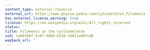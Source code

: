 ```yaml
---
content_type: external-resource
external_url: https://www.physio-pedia.com/Cytoskeleton_Filaments
has_external_license_warning: true
license: https://en.wikipedia.org/wiki/All_rights_reserved
status: ''
title: Filaments in the cycloskeleton
uid: cabb398f-5c07-40b6-b250-3d811a40fcdb
wayback_url: ''
---
```

